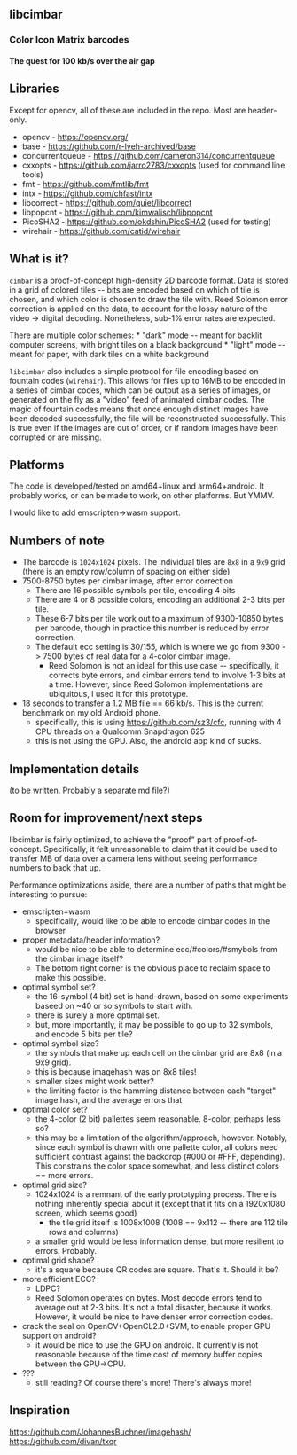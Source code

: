## libcimbar
### Color Icon Matrix barcodes
#### The quest for 100 kb/s over the air gap

## Libraries
Except for opencv, all of these are included in the repo. Most are header-only.

* opencv - https://opencv.org/
* base - https://github.com/r-lyeh-archived/base
* concurrentqueue - https://github.com/cameron314/concurrentqueue
* cxxopts - https://github.com/jarro2783/cxxopts (used for command line tools)
* fmt - https://github.com/fmtlib/fmt
* intx - https://github.com/chfast/intx
* libcorrect - https://github.com/quiet/libcorrect
* libpopcnt - https://github.com/kimwalisch/libpopcnt
* PicoSHA2 - https://github.com/okdshin/PicoSHA2 (used for testing)
* wirehair - https://github.com/catid/wirehair

## What is it?

`cimbar` is a proof-of-concept high-density 2D barcode format. Data is stored in a grid of colored tiles -- bits are encoded based on which of tile is chosen, and which color is chosen to draw the tile with. Reed Solomon error correction is applied on the data, to account for the lossy nature of the video -> digital decoding. Nonetheless, sub-1% error rates are expected.

There are multiple color schemes:
	* "dark" mode -- meant for backlit computer screens, with bright tiles on a black background
	* "light" mode -- meant for paper, with dark tiles on a white background

`libcimbar` also includes a simple protocol for file encoding based on fountain codes (`wirehair`). This allows for files up to 16MB to be encoded in a series of cimbar codes, which can be output as a series of images, or generated on the fly as a "video" feed of animated cimbar codes. The magic of fountain codes means that once enough distinct images have been decoded successfully, the file will be reconstructed successfully. This is true even if the images are out of order, or if random images have been corrupted or are missing.

## Platforms

The code is developed/tested on amd64+linux and arm64+android. It probably works, or can be made to work, on other platforms. But YMMV.

I would like to add emscripten->wasm support.

## Numbers of note

* The barcode is `1024x1024` pixels. The individual tiles are `8x8` in a `9x9` grid (there is an empty row/column of spacing on either side)
* 7500-8750 bytes per cimbar image, after error correction
	* There are 16 possible symbols per tile, encoding 4 bits
	* There are 4 or 8 possible colors, encoding an additional 2-3 bits per tile.
	* These 6-7 bits per tile work out to a maximum of 9300-10850 bytes per barcode, though in practice this number is reduced by error correction.
	* The default ecc setting is 30/155, which is where we go from 9300 -> 7500 bytes of real data for a 4-color cimbar image.
		* Reed Solomon is not an ideal for this use case -- specifically, it corrects byte errors, and cimbar errors tend to involve 1-3 bits at a time. However, since Reed Solomon implementations are ubiquitous, I used it for this prototype.
* 18 seconds to transfer a 1.2 MB file == 66 kb/s. This is the current benchmark on my old Android phone.
	* specifically, this is using https://github.com/sz3/cfc, running with 4 CPU threads on a Qualcomm Snapdragon 625
	* this is not using the GPU. Also, the android app kind of sucks.

## Implementation details

(to be written. Probably a separate md file?)

## Room for improvement/next steps

libcimbar is fairly optimized, to achieve the "proof" part of proof-of-concept. Specifically, it felt unreasonable to claim that it could be used to transfer MB of data over a camera lens without seeing performance numbers to back that up.

Performance optimizations aside, there are a number of paths that might be interesting to pursue:

* emscripten+wasm
	* specifically, would like to be able to encode cimbar codes in the browser
* proper metadata/header information?
	* would be nice to be able to determine ecc/#colors/#smybols from the cimbar image itself?
	* The bottom right corner is the obvious place to reclaim space to make this possible.
* optimal symbol set?
	* the 16-symbol (4 bit) set is hand-drawn, based on some experiments baseed on ~40 or so symbols to start with.
	* there is surely a more optimal set.
	* but, more importantly, it may be possible to go up to 32 symbols, and encode 5 bits per tile?
* optimal symbol size?
	* the symbols that make up each cell on the cimbar grid are 8x8 (in a 9x9 grid).
	* this is because imagehash was on 8x8 tiles!
	* smaller sizes might work better?
	* the limiting factor is the hamming distance between each "target" image hash, and the average errors that 
* optimal color set?
	* the 4-color (2 bit) pallettes seem reasonable. 8-color, perhaps less so?
	* this may be a limitation of the algorithm/approach, however. Notably, since each symbol is drawn with one pallette color, all colors need sufficient contrast against the backdrop (#000 or #FFF, depending). This constrains the color space somewhat, and less distinct colors == more errors.
* optimal grid size?
	* 1024x1024 is a remnant of the early prototyping process. There is nothing inherently special about it (except that it fits on a 1920x1080 screen, which seems good)
		* the tile grid itself is 1008x1008 (1008 == 9x112 -- there are 112 tile rows and columns)
	* a smaller grid would be less information dense, but more resilient to errors. Probably.
* optimal grid shape?
	* it's a square because QR codes are square. That's it. Should it be?
* more efficient ECC?
	* LDPC?
	* Reed Solomon operates on bytes. Most decode errors tend to average out at 2-3 bits. It's not a total disaster, because it works. However, it would be nice to have denser error correction codes.
* crack the seal on OpenCV+OpenCL2.0+SVM, to enable proper GPU support on android?
	* it would be nice to use the GPU on android. It currently is not reasonable because of the time cost of memory buffer copies between the GPU->CPU.
* ???
	* still reading? Of course there's more! There's always more!

## Inspiration

https://github.com/JohannesBuchner/imagehash/
https://github.com/divan/txqr
